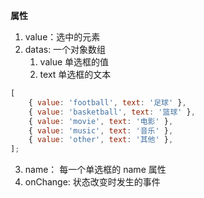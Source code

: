**属性**

1. value：选中的元素
2. datas: 一个对象数组
    1. value 单选框的值
    2. text 单选框的文本

```js
[
    { value: 'football', text: '足球' },
    { value: 'basketball', text: '篮球' },
    { value: 'movie', text: '电影' },
    { value: 'music', text: '音乐' },
    { value: 'other', text: '其他' },
];
```

3. name： 每一个单选框的 name 属性
4. onChange: 状态改变时发生的事件
